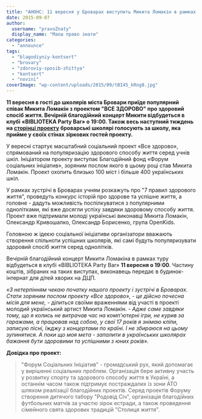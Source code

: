 ```yaml
---
title: "АНОНС: 11 вересня у Броварах виступить Микита Ломакін в рамках проекту \"ВСЕ ЗДОРОВО\""
date: 2015-09-07
author: 
  username: "pravoZnaty"
  display_name: "Маєш право знати"
categories: 
  - "announce"
tags: 
  - "blagodiyniy-kontsert"
  - "brovary"
  - "zdoroviy-sposib-zhittya"
  - "kontsert"
  - "novini"
coverImage: "wp-content/uploads/2015/09/tBI45_kRng8.jpg"
---
```


**11 вересня в гості до школярів міста Бровари приїде популярний співак Микита Ломакін з проектом "ВСЕ ЗДОРОВО" про здоровий спосіб життя. Вечірній благодійний концерт Микити відбудеться в клубі «BIBLIOTEKA Party Bar» о 19:00. Також весь наступний тиждень на [сторінці проекту](http://vk.com/zdorovovse) броварські школярі голосують за школу, яка прийме у своїх стінах зіркових гостей проекту.**

У вересні стартує масштабний соціальний проект «Все здорово», спрямований на популяризацію здорового способу життя серед учнів шкіл. Ініціатором проекту виступає Благодійний фонд «Форум соціальних ініціатив», зоряним послом якого в цьому році став Микита Ломакін. Проект охопить близько 100 міст і більше 400 українських шкіл.

У рамках зустрічі в Броварах учням розкажуть про "7 правил здорового життя", проведуть конкурс історій про здорове та успішне життя, а головне - дадуть можливість поспілкуватися з популярними однолітками, які вже досягли успіху завдяки здоровому способу життя. Проект вже підтримали молоді українські виконавці Микита Ломакін, Олександр Кривошапко, Олександр Борисенко, група OpenKids.

Головною ж ідеєю соціальної ініціативи організатори вважають створення спільноти успішних школярів, які самі будуть популяризувати здоровий спосіб життя серед однолітків.

Вечірній благодійний концерт Микити Ломакіна в рамках туру відбудеться в клубі «BIBLIOTEKA Party Bar» **11 вересня о 19:00**. Частину коштів, зібраних на таких виступах, виконавець передає в будинок-інтернат для дітей хворих на ДЦП.

_«З нетерпінням чекаю початку нашого проекту і зустрічі в Броварах. Стати зоряним послом проекту «Все здорово», - це дійсно почесна місія для мене,_ - ділиться своїми враженнями від участі в проекті молодий український артист Микита Ломакін. - _Адже саме завдяки тому, що я колись не витрачав час на комп'ютерні ігри, не курив за гаражами, а працював над собою, у свої 17 років я знімаю кліпи, записую пісні, їжджу з концертами по країні. І не збираюся на цьому зупинятися. А поки що моя мета - запалити в українських школярах бажання бути здоровими та успішними з юних років»._

**Довідка про проект:**

> "Форум Соціальних Ініціатив" - громадський рух, який допомагає у вирішенні соціальних проблем. Організація бере активну участь у розвитку спорту та здорового способу життя в Україні, а останнім часом також підтримує постраждалих із зони АТО шляхом реалізації благодійних проектів. Серед проектів Форуму створення дитячого табору "Родовід Січ", організація благодійних футбольних матчів за участю зірок естради, а також проведення сімейного свята здорових традицій "Столиця життя".
